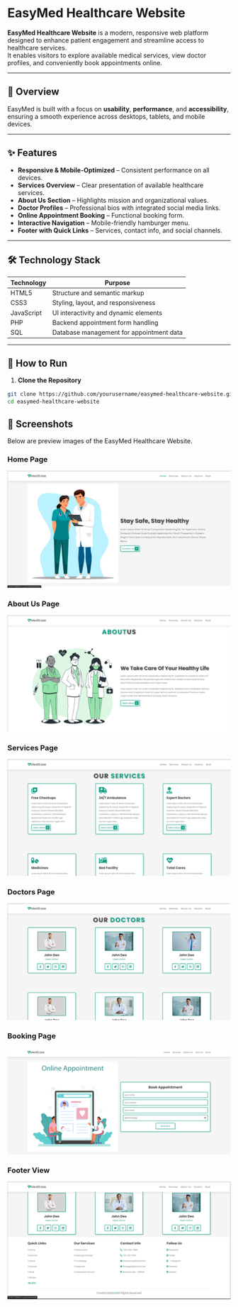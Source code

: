 # EasyMed Healthcare Website

**EasyMed Healthcare Website** is a modern, responsive web platform designed to enhance patient engagement and streamline access to healthcare services.  
It enables visitors to explore available medical services, view doctor profiles, and conveniently book appointments online.

---

## 📌 Overview

EasyMed is built with a focus on **usability**, **performance**, and **accessibility**, ensuring a smooth experience across desktops, tablets, and mobile devices.

---

## ✨ Features

- **Responsive & Mobile-Optimized** – Consistent performance on all devices.
- **Services Overview** – Clear presentation of available healthcare services.
- **About Us Section** – Highlights mission and organizational values.
- **Doctor Profiles** – Professional bios with integrated social media links.
- **Online Appointment Booking** – Functional booking form.
- **Interactive Navigation** – Mobile-friendly hamburger menu.
- **Footer with Quick Links** – Services, contact info, and social channels.

---

## 🛠 Technology Stack

| Technology   | Purpose                                    |
|--------------|--------------------------------------------|
| HTML5        | Structure and semantic markup              |
| CSS3         | Styling, layout, and responsiveness        |
| JavaScript   | UI interactivity and dynamic elements      |
| PHP          | Backend appointment form handling          |
| SQL          | Database management for appointment data   |

---

## 🚀 How to Run

1. **Clone the Repository**
```bash
git clone https://github.com/yourusername/easymed-healthcare-website.git
cd easymed-healthcare-website
```
## 📸 Screenshots

Below are preview images of the EasyMed Healthcare Website.

### Home Page
![homepage](https://github.com/Braham012/EasyMed-Healthcare-Website-/blob/main/demo-screenshot/Screenshot%202025-08-13%20200318.png?raw=true)
### About Us Page
![aboutus](https://github.com/Braham012/EasyMed-Healthcare-Website-/blob/main/demo-screenshot/Screenshot%202025-08-13%20200350.png?raw=true)
### Services Page
![services](https://github.com/Braham012/EasyMed-Healthcare-Website-/blob/main/demo-screenshot/Screenshot%202025-08-13%20200335.png?raw=true)
### Doctors Page
![doctorinfo](https://github.com/Braham012/EasyMed-Healthcare-Website-/blob/main/demo-screenshot/Screenshot%202025-08-13%20200404.png?raw=true)
### Booking Page
![appointmentbooking](https://github.com/Braham012/EasyMed-Healthcare-Website-/blob/main/demo-screenshot/Screenshot%202025-08-13%20200500.png?raw=true)
### Footer View
![Footersection](https://github.com/Braham012/EasyMed-Healthcare-Website-/blob/main/demo-screenshot/Screenshot%202025-08-13%20200422.png?raw=true)


